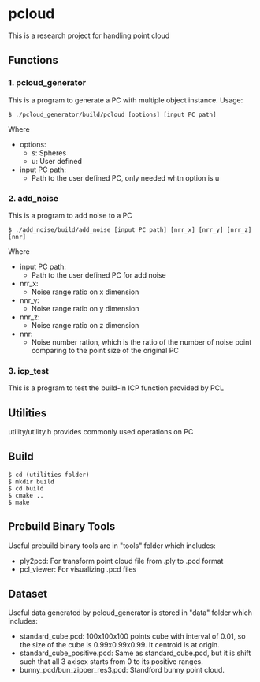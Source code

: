 # pcloud
This is a research project for handling point cloud
## Functions
### 1. pcloud_generator
This is a program to generate a PC with multiple object instance. Usage:

    $ ./pcloud_generator/build/pcloud [options] [input PC path]

Where
* options: 
    * s: Spheres
    * u: User defined
* input PC path:
    * Path to the user defined PC, only needed whtn option is u

### 2. add_noise
This is a program to add noise to a PC

    $ ./add_noise/build/add_noise [input PC path] [nrr_x] [nrr_y] [nrr_z] [nnr]

Where
* input PC path:
    * Path to the user defined PC for add noise
* nrr_x:
    * Noise range ratio on x dimension
* nnr_y:
    * Noise range ratio on y dimension
* nnr_z:
    * Noise range ratio on z dimension
* nnr:
    * Noise number ration, which is the ratio of the number of noise point comparing to the point size of the original PC

### 3. icp_test
This is a program to test the build-in ICP function provided by PCL

## Utilities
utility/utility.h provides commonly used operations on PC

## Build

    $ cd (utilities folder)
    $ mkdir build
    $ cd build
    $ cmake ..
    $ make

## Prebuild Binary Tools
Useful prebuild binary tools are in "tools" folder which includes:

* ply2pcd:
For transform point cloud file from .ply to .pcd format
* pcl_viewer:
For visualizing .pcd files

## Dataset
Useful data generated by pcloud_generator is stored in "data" folder which includes:

* standard_cube.pcd: 
100x100x100 points cube with interval of 0.01, so the size of the cube is 0.99x0.99x0.99. It centroid is at origin.
* standard_cube_positive.pcd:
Same as standard_cube.pcd, but it is shift such that all 3 axisex starts from 0 to its positive ranges.
* bunny_pcd/bun_zipper_res3.pcd:
Standford bunny point cloud. 
